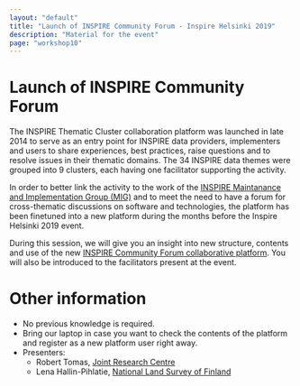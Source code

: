 ```yaml
---
layout: "default"
title: "Launch of INSPIRE Community Forum - Inspire Helsinki 2019"
description: "Material for the event"
page: "workshop10"
---
```


# Launch of INSPIRE Community Forum

The INSPIRE Thematic Cluster collaboration platform was launched in late 2014 to serve as an entry point for INSPIRE data providers, implementers and users to share experiences, best practices, raise questions and to resolve issues in their thematic domains. The 34 INSPIRE data themes were grouped into 9 clusters, each having one facilitator supporting the activity. 

In order to better link the activity to the work of the [INSPIRE Maintanance and Implementation Group (MIG)](https://inspire.ec.europa.eu/MIG-Work-Programme/Maintenance-and-Implementation/46) and to meet the need to have a forum for cross-thematic discussions on software and technologies, the platform has been finetuned into a new platform during the months before the Inspire Helsinki 2019 event.

During this session, we will give you an insight into new structure, contents and use of the new [INSPIRE Community Forum collaborative platform](https://inspire.ec.europa.eu/forum/homepage). You will also be introduced to the facilitators present at the event.


# Other information

* No previous knowledge is required.
* Bring our laptop in case you want to check the contents of the platform and register as a new platform user right away.
* Presenters:
    * Robert Tomas, [Joint Research Centre](https://ec.europa.eu/info/departments/joint-research-centre_en)
    * Lena Hallin-Pihlatie, [National Land Survey of Finland](https://www.maanmittauslaitos.fi/en)

